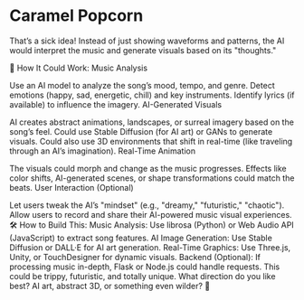 # Caramel Popcorn

That’s a sick idea! Instead of just showing waveforms and patterns, the AI would interpret the music and generate visuals based on its "thoughts."

🎨 How It Could Work:
Music Analysis

Use an AI model to analyze the song’s mood, tempo, and genre.
Detect emotions (happy, sad, energetic, chill) and key instruments.
Identify lyrics (if available) to influence the imagery.
AI-Generated Visuals

AI creates abstract animations, landscapes, or surreal imagery based on the song’s feel.
Could use Stable Diffusion (for AI art) or GANs to generate visuals.
Could also use 3D environments that shift in real-time (like traveling through an AI’s imagination).
Real-Time Animation

The visuals could morph and change as the music progresses.
Effects like color shifts, AI-generated scenes, or shape transformations could match the beats.
User Interaction (Optional)

Let users tweak the AI’s "mindset" (e.g., "dreamy," "futuristic," "chaotic").
Allow users to record and share their AI-powered music visual experiences.
🛠️ How to Build This:
Music Analysis: Use librosa (Python) or Web Audio API (JavaScript) to extract song features.
AI Image Generation: Use Stable Diffusion or DALL·E for AI art generation.
Real-Time Graphics: Use Three.js, Unity, or TouchDesigner for dynamic visuals.
Backend (Optional): If processing music in-depth, Flask or Node.js could handle requests.
This could be trippy, futuristic, and totally unique. What direction do you like best? AI art, abstract 3D, or something even wilder? 🚀
